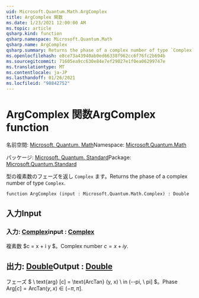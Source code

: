 ```yaml
---
uid: Microsoft.Quantum.Math.ArgComplex
title: ArgComplex 関数
ms.date: 1/23/2021 12:00:00 AM
ms.topic: article
qsharp.kind: function
qsharp.namespace: Microsoft.Quantum.Math
qsharp.name: ArgComplex
qsharp.summary: Returns the phase of a complex number of type `Complex`.
ms.openlocfilehash: e8ce73a43940ab0ed66338f962cc6f76fc2b694b
ms.sourcegitcommit: 71605ea9cc630e84e7ef29027e1f0ea06299747e
ms.translationtype: MT
ms.contentlocale: ja-JP
ms.lasthandoff: 01/26/2021
ms.locfileid: "98842752"
---
```

# <a name="argcomplex-function"></a><span data-ttu-id="5a637-102">ArgComplex 関数</span><span class="sxs-lookup"><span data-stu-id="5a637-102">ArgComplex function</span></span>

<span data-ttu-id="5a637-103">名前空間: [Microsoft. Quantum. Math](xref:Microsoft.Quantum.Math)</span><span class="sxs-lookup"><span data-stu-id="5a637-103">Namespace: [Microsoft.Quantum.Math](xref:Microsoft.Quantum.Math)</span></span>

<span data-ttu-id="5a637-104">パッケージ: [Microsoft. Quantum. Standard](https://nuget.org/packages/Microsoft.Quantum.Standard)</span><span class="sxs-lookup"><span data-stu-id="5a637-104">Package: [Microsoft.Quantum.Standard](https://nuget.org/packages/Microsoft.Quantum.Standard)</span></span>


<span data-ttu-id="5a637-105">型の複素数のフェーズを返し `Complex` ます。</span><span class="sxs-lookup"><span data-stu-id="5a637-105">Returns the phase of a complex number of type `Complex`.</span></span>

```qsharp
function ArgComplex (input : Microsoft.Quantum.Math.Complex) : Double
```


## <a name="input"></a><span data-ttu-id="5a637-106">入力</span><span class="sxs-lookup"><span data-stu-id="5a637-106">Input</span></span>

### <a name="input--complex"></a><span data-ttu-id="5a637-107">入力: [Complex](xref:Microsoft.Quantum.Math.Complex)</span><span class="sxs-lookup"><span data-stu-id="5a637-107">input : [Complex](xref:Microsoft.Quantum.Math.Complex)</span></span>

<span data-ttu-id="5a637-108">複素数 $c = x + i y $。</span><span class="sxs-lookup"><span data-stu-id="5a637-108">Complex number $c = x + i y$.</span></span>



## <a name="output--double"></a><span data-ttu-id="5a637-109">出力: [Double](xref:microsoft.quantum.lang-ref.double)</span><span class="sxs-lookup"><span data-stu-id="5a637-109">Output : [Double](xref:microsoft.quantum.lang-ref.double)</span></span>

<span data-ttu-id="5a637-110">フェーズ $ \ text{arg} [c] = \text{ArcTan} (y, x) \ in (--pi, \ pi] $。</span><span class="sxs-lookup"><span data-stu-id="5a637-110">Phase $\text{Arg}[c] = \text{ArcTan}(y,x) \in (-\pi,\pi]$.</span></span>